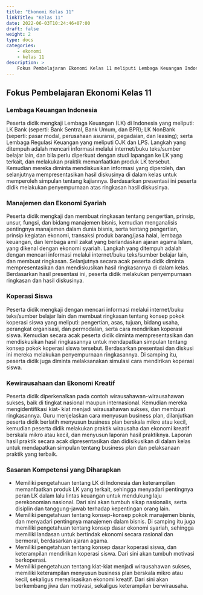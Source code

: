```yaml
---
title: "Ekonomi Kelas 11"
linkTitle: "Kelas 11"
date: 2022-06-03T10:24:46+07:00
draft: false
weight: 2
type: docs
categories:
    - ekonomi
    - kelas 11
description: >
    Fokus Pembelajaran Ekonomi Kelas 11 meliputi Lembaga Keuangan Indonesia; Manajemen dan Ekonomi Syariah; Koperasi Siswa; Kewirausahaan dan Ekonomi Kreatif.
---
```

## Fokus Pembelajaran Ekonomi Kelas 11
### Lembaga Keuangan Indonesia
Peserta didik mengkaji Lembaga Keuangan (LK) di Indonesia yang meliputi: LK Bank (seperti: Bank Sentral, Bank Umum, dan BPR); LK NonBank (seperti: pasar modal, perusahaan asuransi, pegadaian, dan leasing); serta Lembaga Regulasi Keuangan yang meliputi OJK dan LPS. Langkah yang ditempuh adalah mencari informasi melalui internet/buku teks/sumber belajar lain, dan bila perlu diperkuat dengan studi lapangan ke LK yang terkait, dan melakukan praktik memanfaatkan produk LK tersebut. Kemudian mereka diminta mendiskusikan informasi yang diperoleh, dan selanjutnya mempresentasikan hasil diskusinya di dalam kelas untuk memperoleh simpulan tentang kajiannya. Berdasarkan presentasi ini peserta didik melakukan penyempurnaan atas ringkasan hasil diskusinya.

### Manajemen dan Ekonomi Syariah
Peserta didik mengkaji dan membuat ringkasan tentang pengertian, prinsip, unsur, fungsi, dan bidang manajemen bisnis, kemudian menganalisis pentingnya manajemen dalam dunia bisnis, serta tentang pengertian, prinsip kegiatan ekonomi, transaksi produk barang/jasa halal, lembaga keuangan, dan lembaga amil zakat yang berlandaskan ajaran agama Islam, yang dikenal dengan ekonomi syariah. Langkah yang ditempuh adalah dengan mencari informasi melalui internet/buku teks/sumber belajar lain, dan membuat ringkasan. Selanjutnya secara acak peserta didik diminta mempresentasikan dan mendiskusikan hasil ringkasannya di dalam kelas. Berdasarkan hasil presentasi ini, peserta didik melakukan penyempurnaan ringkasan dan hasil diskusinya.

### Koperasi Siswa
Peserta didik mengkaji dengan mencari informasi melalui internet/buku teks/sumber belajar lain dan membuat ringkasan tentang konsep pokok koperasi siswa yang meliputi: pengertian, asas, tujuan, bidang usaha, perangkat organisasi, dan permodalan, serta cara mendirikan koperasi siswa. Kemudian secara acak peserta didik diminta mempresentasikan dan mendiskusikan hasil ringkasannya untuk mendapatkan simpulan tentang konsep pokok koperasi siswa tersebut. Berdasarkan presentasi dan diskusi ini mereka melakukan penyempurnaan ringkasannya. Di samping itu, peserta didik juga diminta melaksanakan simulasi cara mendirikan koperasi siswa.

### Kewirausahaan dan Ekonomi Kreatif
Peserta didik diperkenalkan pada contoh wirausahawan-wirausahawan sukses, baik di tingkat nasional maupun internasional. Kemudian mereka mengidentifikasi kiat- kiat menjadi wirausahawan sukses, dan membuat ringkasannya. Guru menjelaskan cara menyusun business plan, dilanjutkan peserta didik berlatih menyusun business plan berskala mikro atau kecil, kemudian peserta didik melakukan praktik wirausaha dan ekonomi kreatif berskala mikro atau kecil, dan menyusun laporan hasil praktiknya. Laporan hasil praktik secara acak dipresentasikan dan didisikusikan di dalam kelas untuk mendapatkan simpulan tentang business plan dan pelaksanaan praktik yang terbaik.

### Sasaran Kompetensi yang Diharapkan
- Memiliki pengetahuan tentang LK di Indonesia dan keterampilan memanfaatkan produk LK yang terkait, sehingga menyadari pentingnya peran LK dalam lalu lintas keuangan untuk mendukung laju perekonomian nasional. Dari sini akan tumbuh sikap nasionalis, serta disiplin dan tanggung-jawab terhadap kepentingan orang lain.
- Memiliki pengetahuan tentang konsep-konsep pokok manajemen bisnis, dan menyadari pentingnya manajemen dalam bisnis. Di samping itu juga memiliki pengetahuan tentang konsep dasar ekonomi syariah, sehingga memiliki landasan untuk bertindak ekonomi secara rasional dan bermoral, berdasarkan ajaran agama.
- Memiliki pengetahuan tentang konsep dasar koperasi siswa, dan keterampilan mendirikan koperasi siswa. Dari sini akan tumbuh motivasi berkoperasi.
- Memiliki pengetahuan tentang kiat-kiat menjadi wirausahawan sukses, memiliki keterampilan menyusun business plan berskala mikro atau kecil, sekaligus merealisasikan ekonomi kreatif. Dari sini akan berkembang jiwa dan motivasi, sekaligus keterampilan berwirausaha.
